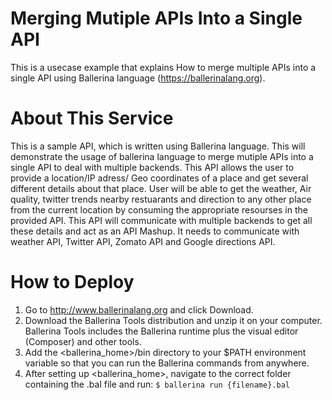 # Merging Mutiple APIs Into a Single API
This is a usecase example that explains How to merge multiple APIs into a single API using Ballerina language (https://ballerinalang.org).

# About This Service 
This is a sample API, which is written using Ballerina language. This will demonstrate the usage of 
ballerina language to merge mutiple APIs into a single API to deal with multiple backends. This API allows the user to provide a location/IP adress/
Geo coordinates of a place and get several different details about that place. User will be able to get the weather, Air quality, twitter trends nearby 
restuarants and direction to any other place from the current location by consuming the appropriate resourses in the provided API. This API will communicate with
multiple backends to get all these details and act as an API Mashup. It needs to communicate with weather API, Twitter API, Zomato API and Google directions API.

# How to Deploy
1) Go to http://www.ballerinalang.org and click Download.
2) Download the Ballerina Tools distribution and unzip it on your computer. Ballerina Tools includes the Ballerina runtime plus
the visual editor (Composer) and other tools.
3) Add the <ballerina_home>/bin directory to your $PATH environment variable so that you can run the Ballerina commands from anywhere.
4) After setting up <ballerina_home>, navigate to the correct folder containing the .bal file and run: `$ ballerina run {filename}.bal` 

